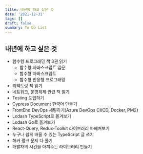 ```yaml
---
title: 내년에 하고 싶은 것
date: '2021-12-31'
tags: []
draft: false
summary: To Do List
---
```


## 내년에 하고 싶은 것
- 함수형 프로그래밍 책 3권 읽기
  - 함수형 자바스크립트 입문
  - 함수형 자바스크립트
  - 함수형 반응형 프로그래밍
- 리팩토링 책 읽기
- 네트워크, 운영체제 관련 책 읽기
- Testing 도입하기
- Cypress Document 한국어 만들기
- FrontEnd DevOps 세팅하기(Azure DevOps CI/CD, Docker, PM2)
- Lodash TypeScript로 옮겨보기
- Lodash Go로 옮겨보기
- React-Query, Redux-Toolkit 라이브러리 파헤쳐보기
- 누구나 쉽게 배울 수 있는 TypeScript 글 쓰기
- 해커 랭크 문제 다 풀기
- 개발자의 시간을 아껴주는 라이브러리 만들기
